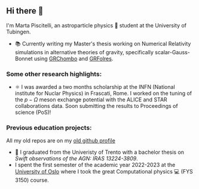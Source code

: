 ## Hi there 👋
I'm Marta Piscitelli, an astroparticle physics 🌌 student at the University of Tubingen.
* 📚 Currently writing my Master's thesis working on Numerical Relativity simulations in alternative theories of gravity, specifically scalar-Gauss-Bonnet using [GRChombo](https://github.com/GRTLCollaboration/GRChombo) and [GRFolres](https://github.com/GRTLCollaboration/GRFolres).
### Some other research highlights:
* ⚛️ I was awarded a two months scholarship at the INFN (National institute for Nuclar Physics) in Frascati, Rome. I worked on the tuning of the $p-\Omega$ meson exchange potential with the ALICE and STAR collaborations data. Soon submitting the results to Proceedings of science (PoS)!

### Previous education projects:
All my old repos are on my [old github profile](https://github.com/martapisci)
* 🔭 I graduated from the Univeristy of Trento with a bachelor thesis on _Swift observations of the AGN: IRAS 13224-3809_. 
* I spent the first semester of the academic year 2022-2023 at the [University of Oslo](https://www.uio.no/english/) where I took the great Computational physics 💻 (FYS 3150) course.


<!--
**piscimarta/piscimarta** is a ✨ _special_ ✨ repository because its `README.md` (this file) appears on your GitHub profile.

Here are some ideas to get you started:

- 🔭 I’m currently working on ...
- 🌱 I’m currently learning ...
- 👯 I’m looking to collaborate on ...
- 🤔 I’m looking for help with ...
- 💬 Ask me about ...
- 📫 How to reach me: ...
- 😄 Pronouns: ...
- ⚡ Fun fact: ...
-->
